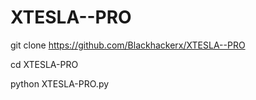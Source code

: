 # XTESLA--PRO

git clone https://github.com/Blackhackerx/XTESLA--PRO

cd XTESLA-PRO

python XTESLA-PRO.py

